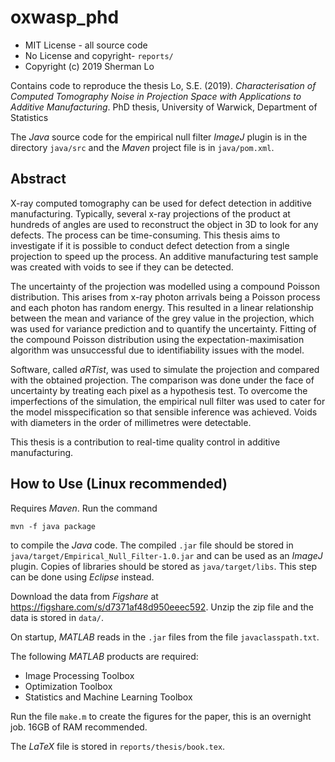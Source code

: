 # oxwasp_phd

* MIT License - all source code
* No License and copyright- `reports/`
* Copyright (c) 2019 Sherman Lo

Contains code to reproduce the thesis Lo, S.E. (2019). *Characterisation of Computed Tomography Noise in Projection Space with Applications to Additive Manufacturing*. PhD thesis, University of Warwick, Department of Statistics

The *Java* source code for the empirical null filter *ImageJ* plugin is in the directory `java/src` and the *Maven* project file is in `java/pom.xml`.

## Abstract
X-ray computed tomography can be used for defect detection in additive manufacturing. Typically, several x-ray projections of the product at hundreds of angles are used to reconstruct the object in 3D to look for any defects. The process can be time-consuming. This thesis aims to investigate if it is possible to conduct defect detection from a single projection to speed up the process. An additive manufacturing test sample was created with voids to see if they can be detected.

The uncertainty of the projection was modelled using a compound Poisson distribution. This arises from x-ray photon arrivals being a Poisson process and each photon has random energy. This resulted in a linear relationship between the mean and variance of the grey value in the projection, which was used for variance prediction and to quantify the uncertainty. Fitting of the compound Poisson distribution using the expectation-maximisation algorithm was unsuccessful due to identifiability issues with the model.

Software, called *aRTist*, was used to simulate the projection and compared with the obtained projection. The comparison was done under the face of uncertainty by treating each pixel as a hypothesis test.  To overcome the imperfections of the simulation, the empirical null filter was used to cater for the model misspecification so that sensible inference was achieved. Voids with diameters in the order of millimetres were detectable.

This thesis is a contribution to real-time quality control in additive manufacturing.

## How to Use (Linux recommended)
Requires *Maven*. Run the command
```
mvn -f java package
```
to compile the *Java* code. The compiled `.jar` file should be stored in `java/target/Empirical_Null_Filter-1.0.jar` and can be used as an *ImageJ* plugin. Copies of libraries should be stored as `java/target/libs`. This step can be done using *Eclipse* instead.

Download the data from *Figshare* at https://figshare.com/s/d7371af48d950eeec592. Unzip the zip file and the data is stored in `data/`.

On startup, *MATLAB* reads in the `.jar` files from the file `javaclasspath.txt`.

The following *MATLAB* products are required:
* Image Processing Toolbox
* Optimization Toolbox
* Statistics and Machine Learning Toolbox

Run the file `make.m` to create the figures for the paper, this is an overnight job. 16GB of RAM recommended.

The *LaTeX* file is stored in `reports/thesis/book.tex`.
